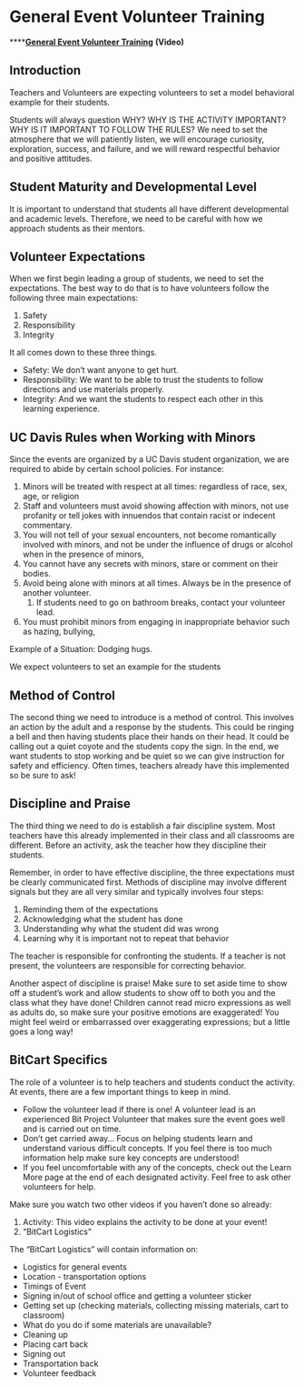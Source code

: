 # General Event Volunteer Training

\*\*\*\*[**General Event Volunteer Training**](https://www.youtube.com/watch?v=QEdVY4sYBAw&feature=youtu.be) **\(Video\)**

## **Introduction**

Teachers and Volunteers are expecting volunteers to set a model behavioral example for their students.

Students will always question WHY? WHY IS THE ACTIVITY IMPORTANT? WHY IS IT IMPORTANT TO FOLLOW THE RULES? We need to set the atmosphere that we will patiently listen, we will encourage curiosity, exploration, success, and failure, and we will reward respectful behavior and positive attitudes.

## **Student Maturity and Developmental Level**

It is important to understand that students all have different developmental and academic levels. Therefore, we need to be careful with how we approach students as their mentors.

## **Volunteer Expectations**

When we first begin leading a group of students, we need to set the expectations. The best way to do that is to have volunteers follow the following three main expectations:

1. Safety
2. Responsibility
3. Integrity

It all comes down to these three things.

* Safety: We don’t want anyone to get hurt.
* Responsibility: We want to be able to trust the students to follow directions and use materials properly.
* Integrity: And we want the students to respect each other in this learning experience.

## **UC Davis Rules when Working with Minors**

Since the events are organized by a UC Davis student organization, we are required to abide by certain school policies. For instance:

1. Minors will be treated with respect at all times: regardless of race, sex, age, or religion
2. Staff and volunteers must avoid showing affection with minors, not use profanity or tell jokes with innuendos that contain racist or indecent commentary.
3. You will not tell of your sexual encounters, not become romantically involved with minors, and not be under the influence of drugs or alcohol when in the presence of minors,
4. You cannot have any secrets with minors, stare or comment on their bodies.
5. Avoid being alone with minors at all times. Always be in the presence of another volunteer.
   1. If students need to go on bathroom breaks, contact your volunteer lead.
6. You must prohibit minors from engaging in inappropriate behavior such as hazing, bullying, 

Example of a Situation: Dodging hugs.

We expect volunteers to set an example for the students

## **Method of Control**

The second thing we need to introduce is a method of control. This involves an action by the adult and a response by the students. This could be ringing a bell and then having students place their hands on their head. It could be calling out a quiet coyote and the students copy the sign. In the end, we want students to stop working and be quiet so we can give instruction for safety and efficiency. Often times, teachers already have this implemented so be sure to ask!

## **Discipline and Praise**

The third thing we need to do is establish a fair discipline system. Most teachers have this already implemented in their class and all classrooms are different. Before an activity, ask the teacher how they discipline their students.

Remember, in order to have effective discipline, the three expectations must be clearly communicated first. Methods of discipline may involve different signals but they are all very similar and typically involves four steps:

1. Reminding them of the expectations
2. Acknowledging what the student has done
3. Understanding why what the student did was wrong
4. Learning why it is important not to repeat that behavior

The teacher is responsible for confronting the students. If a teacher is not present, the volunteers are responsible for correcting behavior.

Another aspect of discipline is praise! Make sure to set aside time to show off a student’s work and allow students to show off to both you and the class what they have done! Children cannot read micro expressions as well as adults do, so make sure your positive emotions are exaggerated! You might feel weird or embarrassed over exaggerating expressions; but a little goes a long way!

## BitCart Specifics

The role of a volunteer is to help teachers and students conduct the activity. At events, there are a few important things to keep in mind.

* Follow the volunteer lead if there is one! A volunteer lead is an experienced Bit Project Volunteer that makes sure the event goes well and is carried out on time.
* Don’t get carried away… Focus on helping students learn and understand various difficult concepts. If you feel there is too much information help make sure key concepts are understood!
* If you feel uncomfortable with any of the concepts, check out the Learn More page at the end of each designated activity. Feel free to ask other volunteers for help.

Make sure you watch two other videos if you haven’t done so already:

1. Activity: This video explains the activity to be done at your event!
2. “BitCart Logistics”

The “BitCart Logistics” will contain information on:

* Logistics for general events
* Location - transportation options
* Timings of Event
* Signing in/out of school office and getting a volunteer sticker
* Getting set up \(checking materials, collecting missing materials, cart to classroom\)
* What do you do if some materials are unavailable?
* Cleaning up
* Placing cart back
* Signing out
* Transportation back
* Volunteer feedback

